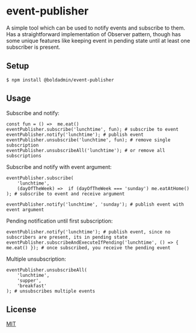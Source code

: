 # event-publisher
A simple tool which can be used to notify events and subscribe to them.
Has a straightforward implementation of Observer pattern, though has some unique
features like keeping event in pending state until at least one subscriber is present.

## Setup
```
$ npm install @boldadmin/event-publisher
```

## Usage
Subscribe and notify:
```
const fun = () =>  me.eat()
eventPublisher.subscribe('lunchtime', fun); # subscribe to event
eventPublisher.notify('lunchtime'); # publish event
eventPublisher.unsubscribe('lunchtime', fun); # remove single subscription
eventPublisher.unsubscribeAll('lunchtime'); # or remove all subscriptions
```

Subscribe and notify with event argument:
```
eventPublisher.subscribe(
    'lunchtime',
    (dayOfTheWeek) =>  if (dayOfTheWeek === 'sunday') me.eatAtHome() 
); # subscribe to event and receive argument
    
eventPublisher.notify('lunchtime', 'sunday'); # publish event with event argument
```

Pending notification until first subscription:
```
eventPublisher.notify('lunchtime'); # publish event, since no subscribers are present, its in pending state
eventPublisher.subscribeAndExecuteIfPending('lunchtime', () => { me.eat() }); # once subscribed, you receive the pending event
```

Multiple unsubscription:
```
eventPublisher.unsubscribeAll(
    'lunchtime',
    'supper',
    'breakfast'
); # unsubscribes multiple events
```

## License
[MIT](https://choosealicense.com/licenses/mit/)

